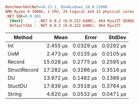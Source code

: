 ``` ini

BenchmarkDotNet=v0.13.1, OS=Windows 10.0.22000
AMD Ryzen 9 3900X, 1 CPU, 24 logical and 12 physical cores
.NET SDK=6.0.101
  [Host]     : .NET 6.0.2 (6.0.222.6406), X64 RyuJIT DEBUG
  DefaultJob : .NET 6.0.2 (6.0.222.6406), X64 RyuJIT


```
|       Method |      Mean |     Error |    StdDev |
|------------- |----------:|----------:|----------:|
|          Int |  2.455 μs | 0.0329 μs | 0.0292 μs |
|          UoM |  2.473 μs | 0.0135 μs | 0.0105 μs |
|       Record | 15.028 μs | 0.2775 μs | 0.2595 μs |
| StructRecord | 17.282 μs | 0.3286 μs | 0.3516 μs |
|           DU | 13.972 μs | 0.1482 μs | 0.1386 μs |
|      StuctDU | 17.839 μs | 0.3518 μs | 0.3764 μs |
|       String |  4.620 μs | 0.0532 μs | 0.0471 μs |
